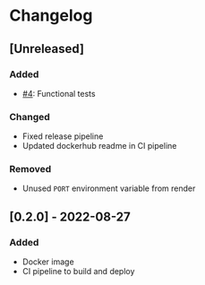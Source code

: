 # Changelog

## [Unreleased]
### Added
- [#4](https://github.com/devatherock/starpg/issues/4): Functional tests

### Changed
- Fixed release pipeline
- Updated dockerhub readme in CI pipeline

### Removed
- Unused `PORT` environment variable from render

## [0.2.0] - 2022-08-27
### Added
- Docker image
- CI pipeline to build and deploy